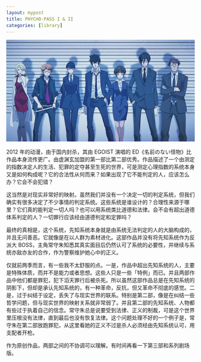 ```yaml
---
layout: mypost
title: PHYCHO-PASS I & II
categories: [library]
---
```


<img src="../../posts/2022-library/phycho-pass.jpg" alt="image" style="zoom:50%;" />

2012 年的动漫，由于国内封杀，其由 EGOIST 演唱的 ED《名前のない怪物》比作品本身流传更广。由虚渊玄加盟的第一部比第二部优秀。作品描述了一个由测定的指数决定人的生活、犯罪的定夺甚至生死的世界，可是测定心理指数的系统本身又是如何构成呢？它的合法性从何而来？如果出现了它不能判定的人，应该怎么办？它会不会犯错？

这当然是对现实非常好的映射。虽然我们并没有一个决定一切的判定系统，但我们确实有很多决定了不少事情的判定系统。这些系统是谁设计的？合理性来源于哪里？它们真的能判定一切人吗？也可以用系统类比道德和法律。会不会有超出道德体系判定的人？一切罪行应该经由道德判定和定罪吗？

最终的真相是，这个系统，先知系统本身就是由系统无法判定的人的大脑构成的，并且无问善恶。它就像是在以人群为素材进化。这部作品并没有将先知系统作为反派大 BOSS，主角常守朱知悉其真实面目后仍然认可了系统的必要性，并继续与系统亦敌亦友的合作，作为警察维护她心中的正义。

仅就前两季而言，有一些我不太舒服的点。一是，作品中超出先知系统的人，主要是特殊体质，而并不是能力或者思想。这些人只是一些「特例」而已。并且两部作品中他们都是罪犯，犯下滔天罪行后被杀死。所以虽然这部作品总是在先知系统的阴影下，但却是承认先知系统的，有一种革命，反抗，但又革命不彻底的感觉。二是，过于纠结于设定，丢失了与现实世界的联系。特别是第二部，像是在纠结一些哲学问题，但与现实世界的映射关系就非常弱了。并且第二部的先知系统、人物都有些过于执着自己的信念。常守朱总是说要受到法律、正义的制裁，可是这个世界里压根没有法律，直到最后也没有恢复法律。这个问题处理不好的一个例子是，常守朱在第二部放跑罪犯，从这里看她的正义不过是杀人必须经由先知系统认可，用支配者开枪。

作为原创作品，两部之间的不协调可以理解。有时间再看一下第三部和系列剧场版。